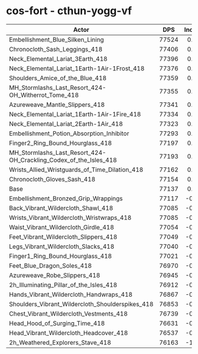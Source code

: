 # cos-fort - cthun-yogg-vf
| Actor | DPS | Increase |
|---|:---:|:---:|
|Embellishment_Blue_Silken_Lining|77524|0.50%|
|Chronocloth_Sash_Leggings_418|77406|0.35%|
|Neck_Elemental_Lariat_3Earth_418|77396|0.34%|
|Neck_Elemental_Lariat_1Earth-1Air-1Frost_418|77376|0.31%|
|Shoulders_Amice_of_the_Blue_418|77359|0.29%|
|MH_Stormlashs_Last_Resort_424-OH_Witherrot_Tome_418|77355|0.28%|
|Azureweave_Mantle_Slippers_418|77341|0.26%|
|Neck_Elemental_Lariat_1Earth-1Air-1Fire_418|77334|0.26%|
|Neck_Elemental_Lariat_2Earth-1Air_418|77323|0.24%|
|Embellishment_Potion_Absorption_Inhibitor|77293|0.20%|
|Finger2_Ring_Bound_Hourglass_418|77197|0.08%|
|MH_Stormlashs_Last_Resort_424-OH_Crackling_Codex_of_the_Isles_418|77193|0.07%|
|Wrists_Allied_Wristguards_of_Time_Dilation_418|77162|0.03%|
|Chronocloth_Gloves_Sash_418|77154|0.02%|
|Base|77137|0.00%|
|Embellishment_Bronzed_Grip_Wrappings|77117|-0.03%|
|Back_Vibrant_Wildercloth_Shawl_418|77085|-0.07%|
|Wrists_Vibrant_Wildercloth_Wristwraps_418|77085|-0.07%|
|Waist_Vibrant_Wildercloth_Girdle_418|77054|-0.11%|
|Feet_Vibrant_Wildercloth_Slippers_418|77049|-0.11%|
|Legs_Vibrant_Wildercloth_Slacks_418|77040|-0.13%|
|Finger1_Ring_Bound_Hourglass_418|77021|-0.15%|
|Feet_Blue_Dragon_Soles_418|76970|-0.22%|
|Azureweave_Robe_Slippers_418|76945|-0.25%|
|2h_Illuminating_Pillar_of_the_Isles_418|76912|-0.29%|
|Hands_Vibrant_Wildercloth_Handwraps_418|76867|-0.35%|
|Shoulders_Vibrant_Wildercloth_Shoulderspikes_418|76853|-0.37%|
|Chest_Vibrant_Wildercloth_Vestments_418|76739|-0.52%|
|Head_Hood_of_Surging_Time_418|76631|-0.66%|
|Head_Vibrant_Wildercloth_Headcover_418|76537|-0.78%|
|2h_Weathered_Explorers_Stave_418|76163|-1.26%|

